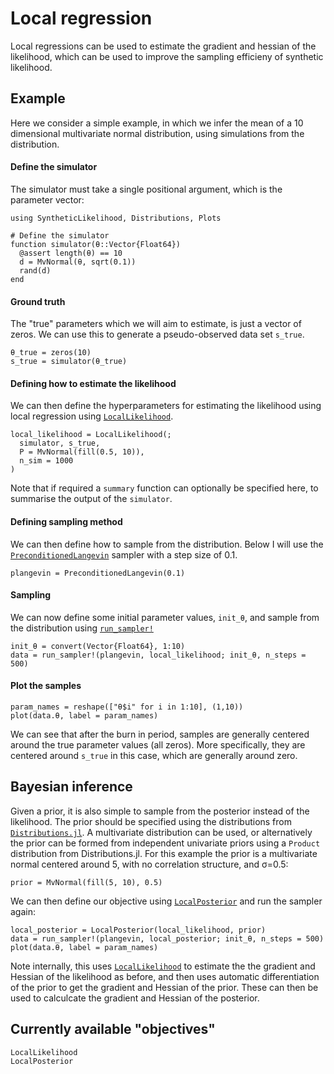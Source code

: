 # Local regression
Local regressions can be used to estimate the gradient and hessian of the likelihood,
which can be used to improve the sampling efficieny of synthetic likelihood.

## Example
Here we consider a simple example, in which we infer the mean of a 10 dimensional multivariate normal distribution, using simulations from the distribution.

#### Define the simulator
The simulator must take a single positional argument, which is the parameter vector:

```@example 1
using SyntheticLikelihood, Distributions, Plots

# Define the simulator
function simulator(θ::Vector{Float64})
  @assert length(θ) == 10
  d = MvNormal(θ, sqrt(0.1))
  rand(d)
end
```

#### Ground truth
The "true" parameters which we will aim to estimate, is just a vector of zeros. We can use this to generate a pseudo-observed data set `s_true`.

```@example 1
θ_true = zeros(10)
s_true = simulator(θ_true)
```

#### Defining how to estimate the likelihood
We can then define the hyperparameters for estimating the likelihood using local regression using [`LocalLikelihood`](@ref).

```@example 1
local_likelihood = LocalLikelihood(;
  simulator, s_true,
  P = MvNormal(fill(0.5, 10)),
  n_sim = 1000
)
```

Note that if required a `summary` function can optionally be specified here, to summarise the output of the `simulator`.

#### Defining sampling method
We can then define how to sample from the distribution. Below I will use the [`PreconditionedLangevin`](@ref) sampler with a step size of 0.1.

```@example 1
plangevin = PreconditionedLangevin(0.1)
```

#### Sampling
We can now define some initial parameter values, `init_θ`, and sample from the distribution using [`run_sampler!`](@ref)

```@example 1
init_θ = convert(Vector{Float64}, 1:10)
data = run_sampler!(plangevin, local_likelihood; init_θ, n_steps = 500)
```

#### Plot the samples
```@example 1
param_names = reshape(["θ$i" for i in 1:10], (1,10))
plot(data.θ, label = param_names)
```

We can see that after the burn in period, samples are generally centered around the true parameter values (all zeros). More specifically, they are centered around `s_true` in this case, which are generally around zero.

## Bayesian inference
Given a prior, it is also simple to sample from the posterior instead of the likelihood. The prior should be specified using the distributions from [`Distributions.jl`](https://juliastats.org/Distributions.jl/stable/). A multivariate distribution can be used, or alternatively the prior can be formed from independent univariate priors using a `Product` distribution from Distributions.jl. For this example the prior is a multivariate normal centered around 5, with no correlation structure, and σ=0.5:

```@example 1
prior = MvNormal(fill(5, 10), 0.5)
```

We can then define our objective using [`LocalPosterior`](@ref) and run the sampler again:

```@example 1
local_posterior = LocalPosterior(local_likelihood, prior)
data = run_sampler!(plangevin, local_posterior; init_θ, n_steps = 500)
plot(data.θ, label = param_names)
```

Note internally, this uses [`LocalLikelihood`](@ref) to estimate the the gradient and Hessian of the likelihood as before, and then uses automatic differentiation of the prior to get the gradient and Hessian of the prior. These can then be used to calculcate the gradient and Hessian of the posterior.

## Currently available "objectives"
```@docs
LocalLikelihood
LocalPosterior
```
